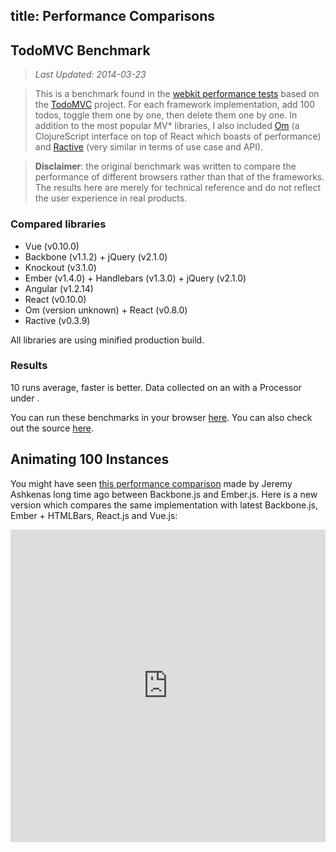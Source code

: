 title: Performance Comparisons
---

## TodoMVC Benchmark

> *Last Updated: 2014-03-23*

> This is a benchmark found in the [webkit performance tests](https://github.com/WebKit/webkit/tree/master/PerformanceTests/DoYouEvenBench) based on the [TodoMVC](http://todomvc.com/) project. For each framework implementation, add 100 todos, toggle them one by one, then delete them one by one. In addition to the most popular MV* libraries, I also included [Om](https://github.com/swannodette/om) (a ClojureScript interface on top of React which boasts of performance) and [Ractive](http://www.ractivejs.org/) (very similar in terms of use case and API).

> **Disclaimer**: the original benchmark was written to compare the performance of different browsers rather than that of the frameworks. The results here are merely for technical reference and do not reflect the user experience in real products.

### Compared libraries

- Vue (v0.10.0)
- Backbone (v1.1.2) + jQuery (v2.1.0)
- Knockout (v3.1.0)
- Ember (v1.4.0) + Handlebars (v1.3.0) + jQuery (v2.1.0)
- Angular (v1.2.14)
- React (v0.10.0)
- Om (version unknown) + React (v0.8.0)
- Ractive (v0.3.9)

All libraries are using minified production build.

### Results

10 runs average, faster is better. Data collected on an <span id="_machine"></span> with a <span id="_cpu"></span> Processor under <span id="_os"></span>.

<ul id="benchmark-results"></ul>

You can run these benchmarks in your browser [here](/perf/todomvc-benchmark/). You can also check out the source [here](https://github.com/vuejs/vuejs.org/tree/master/perf/todomvc-benchmark).

<script src="/js/benchmark.js"></script>
<link rel="stylesheet" type="text/css" href="/css/benchmark.css">

## Animating 100 Instances

You might have seen [this performance comparison](http://jsfiddle.net/jashkenas/CGSd5/) made by Jeremy Ashkenas long time ago between Backbone.js and Ember.js. Here is a new version which compares the same implementation with latest Backbone.js, Ember + HTMLBars, React.js and Vue.js:

<iframe width="100%" height="500" src="http://jsfiddle.net/yyx990803/uv4Jn/embedded/result,js,html,css" allowfullscreen="allowfullscreen" frameborder="0"></iframe>